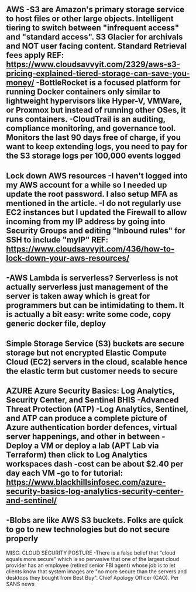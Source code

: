 AWS
-S3 are Amazon's primary storage service to host files or other large objects.  Intelligent tiering  to switch between "infrequent access" and "standard access".  S3 Glacier for archivals and NOT user facing content.  Standard Retrieval fees apply
REF: https://www.cloudsavvyit.com/2329/aws-s3-pricing-explained-tiered-storage-can-save-you-money/
-BottleRocket is a focused platform for running Docker containers only similar to lightweight hypervisors like Hyper-V, VMWare, or Proxmox but instead of running other OSes, it runs containers.
-CloudTrail is an auditing, compliance monitoring, and governance tool.  Monitors the last 90 days free of charge, if you want to keep extending logs, you need to pay for the S3 storage logs per 100,000 events logged
--
Lock down AWS resources
-I haven't logged into my AWS account for a while so I needed up update the root password.  I also setup MFA as mentioned in the article.
-I do not regularly use EC2 instances but I updated the Firewall to allow incoming from my IP address by going into Security Groups and editing "Inbound rules" for SSH to include "myIP"
REF: https://www.cloudsavvyit.com/436/how-to-lock-down-your-aws-resources/
--
-AWS Lambda is serverless?  Serverless is not actually serverless just management of the server is taken away which is great for programmers but can be intimidating to them.  It is actually a bit easy: write some code, copy generic docker file, deploy
--
Simple Storage Service (S3) buckets are secure storage but not encrypted
Elastic Compute Cloud (EC2) servers in the cloud, scalable hence the elastic term but customer needs to secure
--


AZURE
Azure Security Basics: Log Analytics, Security Center, and Sentinel BHIS
-Advanced Threat Protection (ATP)
-Log Analytics, Sentinel, and ATP can produce a complete picture of Azure authentication border defences, virtual server happenings, and other in between
-Deploy a VM or deploy a lab (APT Lab via Terraform) then click to Log Analytics workspaces dash
-cost can be about $2.40 per day each VM
-go to for tutorial: https://www.blackhillsinfosec.com/azure-security-basics-log-analytics-security-center-and-sentinel/
--
-Blobs are like AWS S3 buckets.  Folks are quick to go to new technologies but do not secure properly
--

MISC:
CLOUD SECURITY POSTURE
-There is a false belief that "cloud equals more secure" which is so pervasive that one of the largest cloud provider has an employee (retired senior FBI agent) whose job is to let clients know that system images are "no more secure than the servers and desktops they bought from Best Buy".  Chief Apology Officer (CAO).  Per SANS news

